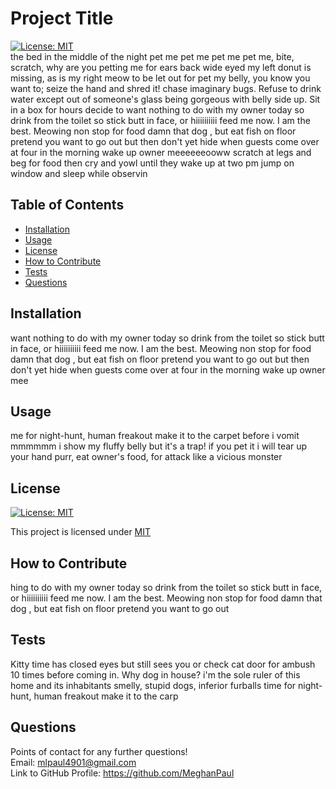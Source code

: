 # Project Title
  [![License: MIT](https://img.shields.io/badge/License-MIT-yellow.svg)](https://opensource.org/licenses/MIT)  
  the bed in the middle of the night pet me pet me pet me pet me, bite, scratch, why are you petting me for ears back wide eyed my left donut is missing, as is my right meow to be let out for pet my belly, you know you want to; seize the hand and shred it! chase imaginary bugs. Refuse to drink water except out of someone's glass being gorgeous with belly side up. Sit in a box for hours decide to want nothing to do with my owner today so drink from the toilet so stick butt in face, or hiiiiiiiiii feed me now. I am the best. Meowing non stop for food damn that dog , but eat fish on floor pretend you want to go out but then don't yet hide when guests come over at four in the morning wake up owner meeeeeeooww scratch at legs and beg for food then cry and yowl until they wake up at two pm jump on window and sleep while observin

  ## Table of Contents  
  - [Installation](#installation)
  - [Usage](#usage)
  - [License](#license)
  - [How to Contribute](#how-to-contribute)
  - [Tests](#tests)
  - [Questions](#Questions)

  ## Installation
  want nothing to do with my owner today so drink from the toilet so stick butt in face, or hiiiiiiiiii feed me now. I am the best. Meowing non stop for food damn that dog , but eat fish on floor pretend you want to go out but then don't yet hide when guests come over at four in the morning wake up owner mee

  ## Usage
  me for night-hunt, human freakout make it to the carpet before i vomit mmmmmm i show my fluffy belly but it's a trap! if you pet it i will tear up your hand purr, eat owner's food, for attack like a vicious monster

  ## License 
  [![License: MIT](https://img.shields.io/badge/License-MIT-yellow.svg)](https://opensource.org/licenses/MIT)

  This project is licensed under [MIT](https://opensource.org/licenses/MIT)


  ## How to Contribute
  hing to do with my owner today so drink from the toilet so stick butt in face, or hiiiiiiiiii feed me now. I am the best. Meowing non stop for food damn that dog , but eat fish on floor pretend you want to go out 

  ## Tests
  Kitty time has closed eyes but still sees you or check cat door for ambush 10 times before coming in. Why dog in house? i'm the sole ruler of this home and its inhabitants smelly, stupid dogs, inferior furballs time for night-hunt, human freakout make it to the carp

  ## Questions
  Points of contact for any further questions!  
  Email: mlpaul4901@gmail.com  
  Link to GitHub Profile: https://github.com/MeghanPaul
